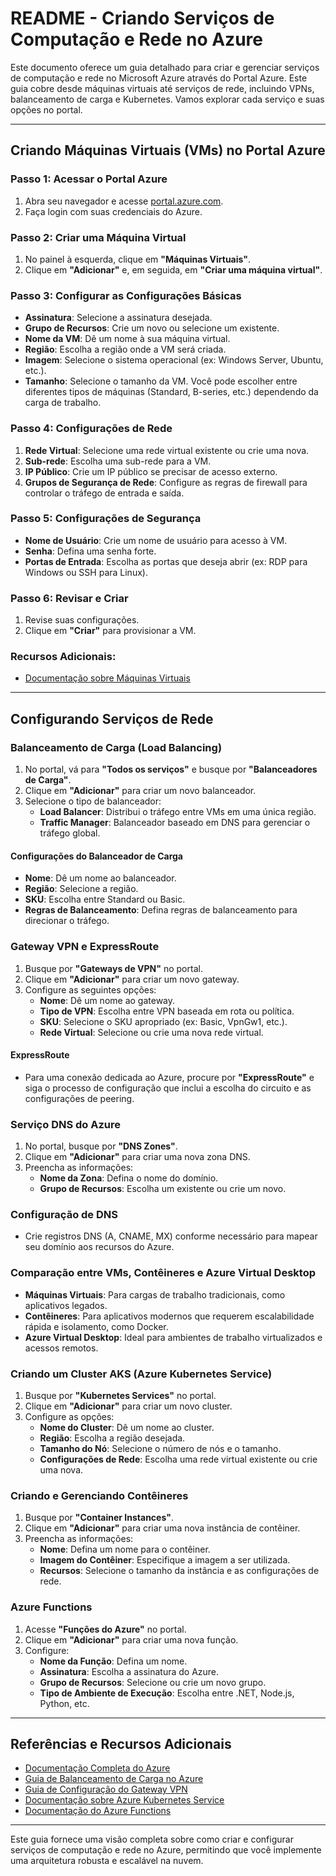 # README - Criando Serviços de Computação e Rede no Azure

Este documento oferece um guia detalhado para criar e gerenciar serviços de computação e rede no Microsoft Azure através do Portal Azure. Este guia cobre desde máquinas virtuais até serviços de rede, incluindo VPNs, balanceamento de carga e Kubernetes. Vamos explorar cada serviço e suas opções no portal.

---

## Criando Máquinas Virtuais (VMs) no Portal Azure

### Passo 1: Acessar o Portal Azure
1. Abra seu navegador e acesse [portal.azure.com](https://portal.azure.com).
2. Faça login com suas credenciais do Azure.

### Passo 2: Criar uma Máquina Virtual
1. No painel à esquerda, clique em **"Máquinas Virtuais"**.
2. Clique em **"Adicionar"** e, em seguida, em **"Criar uma máquina virtual"**.

### Passo 3: Configurar as Configurações Básicas
- **Assinatura**: Selecione a assinatura desejada.
- **Grupo de Recursos**: Crie um novo ou selecione um existente.
- **Nome da VM**: Dê um nome à sua máquina virtual.
- **Região**: Escolha a região onde a VM será criada.
- **Imagem**: Selecione o sistema operacional (ex: Windows Server, Ubuntu, etc.).
- **Tamanho**: Selecione o tamanho da VM. Você pode escolher entre diferentes tipos de máquinas (Standard, B-series, etc.) dependendo da carga de trabalho.

### Passo 4: Configurações de Rede
1. **Rede Virtual**: Selecione uma rede virtual existente ou crie uma nova.
2. **Sub-rede**: Escolha uma sub-rede para a VM.
3. **IP Público**: Crie um IP público se precisar de acesso externo.
4. **Grupos de Segurança de Rede**: Configure as regras de firewall para controlar o tráfego de entrada e saída.

### Passo 5: Configurações de Segurança
- **Nome de Usuário**: Crie um nome de usuário para acesso à VM.
- **Senha**: Defina uma senha forte.
- **Portas de Entrada**: Escolha as portas que deseja abrir (ex: RDP para Windows ou SSH para Linux).

### Passo 6: Revisar e Criar
1. Revise suas configurações.
2. Clique em **"Criar"** para provisionar a VM.

### Recursos Adicionais:
- [Documentação sobre Máquinas Virtuais](https://learn.microsoft.com/pt-br/azure/virtual-machines/windows/quick-create-portal)

---

## Configurando Serviços de Rede

### Balanceamento de Carga (Load Balancing)
1. No portal, vá para **"Todos os serviços"** e busque por **"Balanceadores de Carga"**.
2. Clique em **"Adicionar"** para criar um novo balanceador.
3. Selecione o tipo de balanceador:
   - **Load Balancer**: Distribui o tráfego entre VMs em uma única região.
   - **Traffic Manager**: Balanceador baseado em DNS para gerenciar o tráfego global.

#### Configurações do Balanceador de Carga
- **Nome**: Dê um nome ao balanceador.
- **Região**: Selecione a região.
- **SKU**: Escolha entre Standard ou Basic.
- **Regras de Balanceamento**: Defina regras de balanceamento para direcionar o tráfego.

### Gateway VPN e ExpressRoute
1. Busque por **"Gateways de VPN"** no portal.
2. Clique em **"Adicionar"** para criar um novo gateway.
3. Configure as seguintes opções:
   - **Nome**: Dê um nome ao gateway.
   - **Tipo de VPN**: Escolha entre VPN baseada em rota ou política.
   - **SKU**: Selecione o SKU apropriado (ex: Basic, VpnGw1, etc.).
   - **Rede Virtual**: Selecione ou crie uma nova rede virtual.

#### ExpressRoute
- Para uma conexão dedicada ao Azure, procure por **"ExpressRoute"** e siga o processo de configuração que inclui a escolha do circuito e as configurações de peering.

### Serviço DNS do Azure
1. No portal, busque por **"DNS Zones"**.
2. Clique em **"Adicionar"** para criar uma nova zona DNS.
3. Preencha as informações:
   - **Nome da Zona**: Defina o nome do domínio.
   - **Grupo de Recursos**: Escolha um existente ou crie um novo.

### Configuração de DNS
- Crie registros DNS (A, CNAME, MX) conforme necessário para mapear seu domínio aos recursos do Azure.

### Comparação entre VMs, Contêineres e Azure Virtual Desktop
- **Máquinas Virtuais**: Para cargas de trabalho tradicionais, como aplicativos legados.
- **Contêineres**: Para aplicativos modernos que requerem escalabilidade rápida e isolamento, como Docker.
- **Azure Virtual Desktop**: Ideal para ambientes de trabalho virtualizados e acessos remotos.

### Criando um Cluster AKS (Azure Kubernetes Service)
1. Busque por **"Kubernetes Services"** no portal.
2. Clique em **"Adicionar"** para criar um novo cluster.
3. Configure as opções:
   - **Nome do Cluster**: Dê um nome ao cluster.
   - **Região**: Escolha a região desejada.
   - **Tamanho do Nó**: Selecione o número de nós e o tamanho.
   - **Configurações de Rede**: Escolha uma rede virtual existente ou crie uma nova.

### Criando e Gerenciando Contêineres
1. Busque por **"Container Instances"**.
2. Clique em **"Adicionar"** para criar uma nova instância de contêiner.
3. Preencha as informações:
   - **Nome**: Defina um nome para o contêiner.
   - **Imagem do Contêiner**: Especifique a imagem a ser utilizada.
   - **Recursos**: Selecione o tamanho da instância e as configurações de rede.

### Azure Functions
1. Acesse **"Funções do Azure"** no portal.
2. Clique em **"Adicionar"** para criar uma nova função.
3. Configure:
   - **Nome da Função**: Defina um nome.
   - **Assinatura**: Escolha a assinatura do Azure.
   - **Grupo de Recursos**: Selecione ou crie um novo grupo.
   - **Tipo de Ambiente de Execução**: Escolha entre .NET, Node.js, Python, etc.

---

## Referências e Recursos Adicionais
- [Documentação Completa do Azure](https://learn.microsoft.com/pt-br/azure/)
- [Guia de Balanceamento de Carga no Azure](https://learn.microsoft.com/pt-br/azure/load-balancer/)
- [Guia de Configuração do Gateway VPN](https://learn.microsoft.com/pt-br/azure/vpn-gateway/vpn-gateway-howto-vnet-vpn)
- [Documentação sobre Azure Kubernetes Service](https://learn.microsoft.com/pt-br/azure/aks/)
- [Documentação do Azure Functions](https://learn.microsoft.com/pt-br/azure/azure-functions/)

---

Este guia fornece uma visão completa sobre como criar e configurar serviços de computação e rede no Azure, permitindo que você implemente uma arquitetura robusta e escalável na nuvem.
